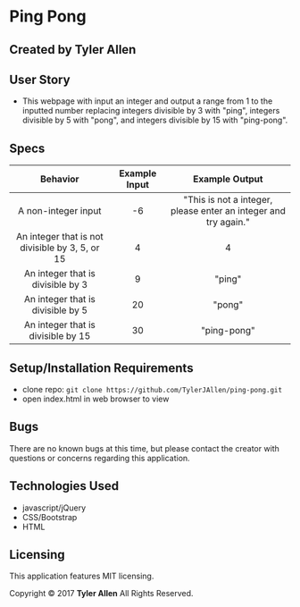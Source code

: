 # Ping Pong

## Created by Tyler Allen


## User Story

* This webpage with input an integer and output a range from 1 to the inputted number replacing integers divisible by 3 with "ping", integers divisible by 5 with "pong", and integers divisible by 15 with "ping-pong".


## Specs

| Behavior | Example Input | Example Output |
|:-------------:|:-------------:|:-------------:|
| A non-integer input | -6 | "This is not a integer, please enter an integer and try again." |
| An integer that is not divisible by 3, 5, or 15 | 4 | 4 |
| An integer that is divisible by 3 | 9 | "ping" |
| An integer that is divisible by 5 | 20 | "pong" |
| An integer that is divisible by 15 | 30 | "ping-pong" |



## Setup/Installation Requirements

  * clone repo: `git clone https://github.com/TylerJAllen/ping-pong.git`
  * open index.html in web browser to view



## Bugs
There are no known bugs at this time, but please contact the creator with questions or concerns regarding this application.


## Technologies Used

  * javascript/jQuery
  * CSS/Bootstrap
  * HTML


## Licensing
This application features MIT licensing.

Copyright &copy; 2017 **Tyler Allen** All Rights Reserved.
